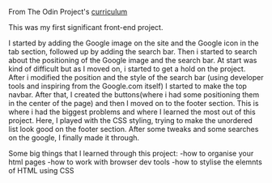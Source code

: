 From The Odin Project's [curriculum](http://www.theodinproject.com/courses/web-development-101/lessons/html-css)

This was my first significant front-end project.

I started by adding the Google image on the site and the Google icon in the tab section, followed up by adding the search bar.
Then i started to search about the positioning of the Google image and the search bar.
At start was kind of difficult but as I moved on, i started to get a hold on the project.
After i modified the position and the style of the search bar (using developer tools and inspiring from the Google.com itself) I started to make the top navbar.
After that, I created the buttons(where i had some positioning them in the center of the page) and then I moved on to the footer section.
This is where i had the biggest problems and where I learned the most out of this project. Here, I played with the CSS styling, trying to make the unordered list look good on the footer section. After some tweaks and some searches on the google, I finally made it through.

Some big things that I learned through this project:
    -how to organise your html pages
    -how to work with browser dev tools
    -how to stylise the elemnts of HTML using CSS